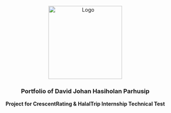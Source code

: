 <p align="center">
    <a href="https://www.linkedin.com/in/davidjh-parhusip/">
    <img src="https://github.com/davidjohanhp/profile-website/tree/master/src/img/new-photo.jpg" width='200dp' alt="Logo" >
  </a>
  <h3 align="center">Portfolio of David Johan Hasiholan Parhusip</h3>
  <p align="center">
    <strong>Project for CrescentRating & HalalTrip Internship Technical Test</strong> 
  </p>
</p>
